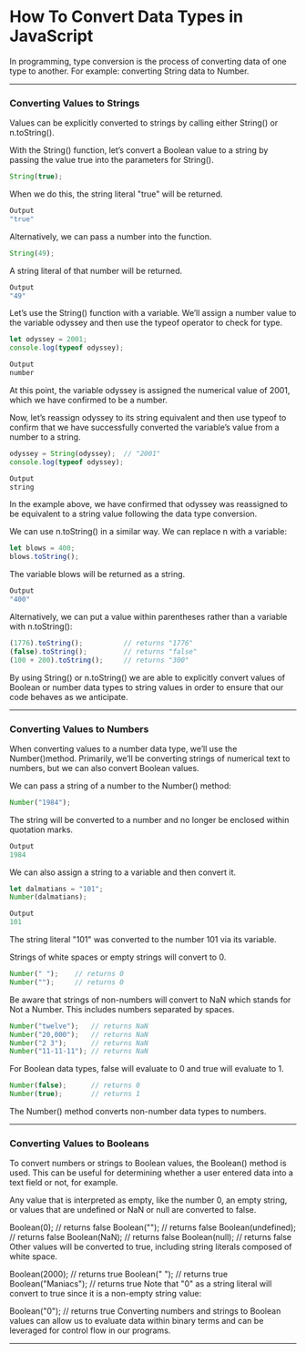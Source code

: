 # How To Convert Data Types in JavaScript
In programming, type conversion is the process of converting data of one type to another. For example: converting String data to Number.

***

### Converting Values to Strings
Values can be explicitly converted to strings by calling either String() or n.toString().

With the String() function, let’s convert a Boolean value to a string by passing the value true into the parameters for String().

```js
String(true);
```

When we do this, the string literal "true" will be returned.

```js
Output
"true"
```

Alternatively, we can pass a number into the function.

```js
String(49);
```

A string literal of that number will be returned.

```js
Output
"49"
```

Let’s use the String() function with a variable. We’ll assign a number value to the variable odyssey and then use the typeof operator to check for type.

```js
let odyssey = 2001;
console.log(typeof odyssey);
```

```js
Output
number
```

At this point, the variable odyssey is assigned the numerical value of 2001, which we have confirmed to be a number.

Now, let’s reassign odyssey to its string equivalent and then use typeof to confirm that we have successfully converted the variable’s value from a number to a string.

```js
odyssey = String(odyssey);	// "2001"
console.log(typeof odyssey);
```

```js
Output
string
```

In the example above, we have confirmed that odyssey was reassigned to be equivalent to a string value following the data type conversion.

We can use n.toString() in a similar way. We can replace n with a variable:

```js
let blows = 400;
blows.toString();
```

The variable blows will be returned as a string.

```js
Output
"400"
```

Alternatively, we can put a value within parentheses rather than a variable with n.toString():

```js
(1776).toString();			// returns "1776"
(false).toString();			// returns "false"
(100 + 200).toString();		// returns "300"
```

By using String() or n.toString() we are able to explicitly convert values of Boolean or number data types to string values in order to ensure that our code behaves as we anticipate.

***

### Converting Values to Numbers
When converting values to a number data type, we’ll use the Number()method. Primarily, we’ll be converting strings of numerical text to numbers, but we can also convert Boolean values.

We can pass a string of a number to the Number() method:

```js
Number("1984");
```

The string will be converted to a number and no longer be enclosed within quotation marks.

```js
Output
1984
```

We can also assign a string to a variable and then convert it.

```js
let dalmatians = "101";
Number(dalmatians);
```

```js
Output
101
```

The string literal "101" was converted to the number 101 via its variable.

Strings of white spaces or empty strings will convert to 0.

```js
Number(" ");	// returns 0
Number("");		// returns 0
```

Be aware that strings of non-numbers will convert to NaN which stands for Not a Number. This includes numbers separated by spaces.

```js
Number("twelve");	// returns NaN
Number("20,000");	// returns NaN
Number("2 3");		// returns NaN
Number("11-11-11");	// returns NaN
```

For Boolean data types, false will evaluate to 0 and true will evaluate to 1.

```js
Number(false);		// returns 0
Number(true);		// returns 1
```

The Number() method converts non-number data types to numbers.

***

### Converting Values to Booleans
To convert numbers or strings to Boolean values, the Boolean() method is used. This can be useful for determining whether a user entered data into a text field or not, for example.

Any value that is interpreted as empty, like the number 0, an empty string, or values that are undefined or NaN or null are converted to false.

Boolean(0);			// returns false
Boolean("");		// returns false
Boolean(undefined);	// returns false
Boolean(NaN);		// returns false
Boolean(null);		// returns false
Other values will be converted to true, including string literals composed of white space.

Boolean(2000);		// returns true
Boolean(" ");		// returns true
Boolean("Maniacs");	// returns true
Note that "0" as a string literal will convert to true since it is a non-empty string value:

Boolean("0");	// returns true
Converting numbers and strings to Boolean values can allow us to evaluate data within binary terms and can be leveraged for control flow in our programs.

***
